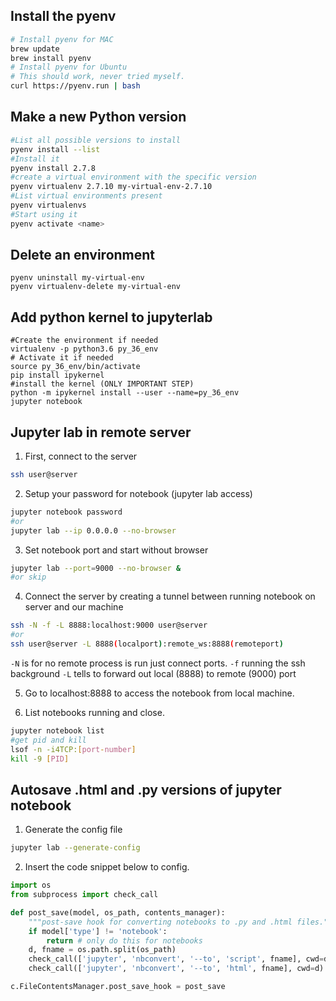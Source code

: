 ## Install the pyenv
```bash
# Install pyenv for MAC
brew update
brew install pyenv
# Install pyenv for Ubuntu
# This should work, never tried myself.
curl https://pyenv.run | bash
```

##  Make a new Python version
```bash
#List all possible versions to install
pyenv install --list
#Install it
pyenv install 2.7.8
#create a virtual environment with the specific version
pyenv virtualenv 2.7.10 my-virtual-env-2.7.10
#List virtual environments present
pyenv virtualenvs
#Start using it
pyenv activate <name>
```

##  Delete an environment
```
pyenv uninstall my-virtual-env
pyenv virtualenv-delete my-virtual-env
```

##  Add python kernel to jupyterlab
```
#Create the environment if needed
virtualenv -p python3.6 py_36_env
# Activate it if needed
source py_36_env/bin/activate
pip install ipykernel
#install the kernel (ONLY IMPORTANT STEP)
python -m ipykernel install --user --name=py_36_env
jupyter notebook
```

##  Jupyter lab in remote server

1. First, connect to the server
```bash
ssh user@server
```
2. Setup your password for notebook (jupyter lab access)
```bash
jupyter notebook password
#or
jupyter lab --ip 0.0.0.0 --no-browser
```

3. Set notebook port and start without browser
```bash
jupyter lab --port=9000 --no-browser &
#or skip
```

4. Connect the server by creating a tunnel between running notebook on server and our machine
```bash
ssh -N -f -L 8888:localhost:9000 user@server
#or 
ssh user@server -L 8888(localport):remote_ws:8888(remoteport)
```
`-N` is for no remote process is run just connect ports.
`-f` running the ssh background
`-L` tells to forward out local (8888) to remote (9000) port

5. Go to localhost:8888 to access the notebook from local machine.

6. List notebooks running and close.
```bash
jupyter notebook list
#get pid and kill
lsof -n -i4TCP:[port-number]
kill -9 [PID]
```

##  Autosave .html and .py versions of jupyter notebook

1. Generate the config file
```bash
jupyter lab --generate-config
```

2. Insert the code snippet below to config.
```python
import os
from subprocess import check_call

def post_save(model, os_path, contents_manager):
    """post-save hook for converting notebooks to .py and .html files."""
    if model['type'] != 'notebook':
        return # only do this for notebooks
    d, fname = os.path.split(os_path)
    check_call(['jupyter', 'nbconvert', '--to', 'script', fname], cwd=d)
    check_call(['jupyter', 'nbconvert', '--to', 'html', fname], cwd=d)

c.FileContentsManager.post_save_hook = post_save
```
 
